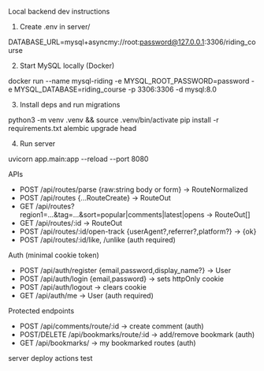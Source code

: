 Local backend dev instructions

1) Create .env in server/

DATABASE_URL=mysql+asyncmy://root:password@127.0.0.1:3306/riding_course

2) Start MySQL locally (Docker)

docker run --name mysql-riding -e MYSQL_ROOT_PASSWORD=password -e MYSQL_DATABASE=riding_course -p 3306:3306 -d mysql:8.0

3) Install deps and run migrations

python3 -m venv .venv && source .venv/bin/activate
pip install -r requirements.txt
alembic upgrade head

4) Run server

uvicorn app.main:app --reload --port 8080

APIs
- POST /api/routes/parse {raw:string body or form} → RouteNormalized
- POST /api/routes {...RouteCreate} → RouteOut
- GET /api/routes?region1=...&tag=...&sort=popular|comments|latest|opens → RouteOut[]
- GET /api/routes/:id → RouteOut
- POST /api/routes/:id/open-track {userAgent?,referrer?,platform?} → {ok}
 - POST /api/routes/:id/like, /unlike (auth required)

Auth (minimal cookie token)
- POST /api/auth/register {email,password,display_name?} → User
- POST /api/auth/login {email,password} → sets httpOnly cookie
- POST /api/auth/logout → clears cookie
- GET /api/auth/me → User (auth required)

Protected endpoints
- POST /api/comments/route/:id → create comment (auth)
- POST/DELETE /api/bookmarks/route/:id → add/remove bookmark (auth)
- GET /api/bookmarks/ → my bookmarked routes (auth)

server deploy actions test